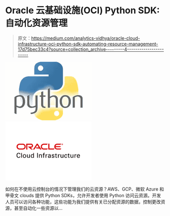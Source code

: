 # Oracle 云基础设施(OCI) Python SDK:自动化资源管理

> 原文：<https://medium.com/analytics-vidhya/oracle-cloud-infrastructure-oci-python-sdk-automating-resource-management-17d75bec33c4?source=collection_archive---------4----------------------->

![](img/5b4017adde46bdd15e354bd371845d63.png)![](img/9e7a7d519cbe0d98d77684030bfeb37d.png)

如何在不使用云控制台的情况下管理我们的云资源？AWS、GCP、微软 Azure 和甲骨文 clouds 提供 Python SDKs，允许开发者使用 Python 访问云资源。开发人员可以访问各种功能，这些功能为我们提供有关已分配资源的数据，控制更改资源，甚至自动化一些资源以…